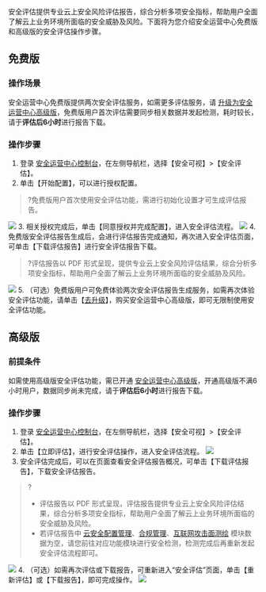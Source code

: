 安全评估提供专业云上安全风险评估报告，综合分析多项安全指标，帮助用户全面了解云上业务环境所面临的安全威胁及风险。下面将为您介绍安全运营中心免费版和高级版的安全评估操作步骤。

## 免费版
### 操作场景
安全运营中心免费版提供两次安全评估服务，如需更多评估服务，请 [升级为安全运营中心高级版](https://buy.cloud.tencent.com/soc)，免费版用户首次评估需要同步相关数据并发起检测，耗时较长，请于**评估后6小时**进行报告下载。
### 操作步骤
1. 登录 [安全运营中心控制台](https://console.cloud.tencent.com/ssav2/safereport)，在左侧导航栏，选择【安全可视】>【安全评估】。
2. 单击【开始配置】，可以进行授权配置。
>?免费版用户首次使用安全评估功能，需进行初始化设置才可生成评估报告。
>
![](https://main.qcloudimg.com/raw/df6fbbb01a927b8b7fb5790b6ec92a24.png)
3. 相关授权完成后，单击【同意授权并完成配置】，进入安全评估流程。
![](https://main.qcloudimg.com/raw/e83c838f7602e80f72ea08e4999d8819.png)
4. 免费版安全评估报告生成后，会进行评估报告完成通知，再次进入安全评估页面，可单击【下载评估报告】进行安全评估报告下载。
>?评估报告以 PDF 形式呈现，提供专业云上安全风险评估结果，综合分析多项安全指标，帮助用户全面了解云上业务环境所⾯临的安全威胁及⻛险。
>
![](https://main.qcloudimg.com/raw/4d2a869f60d0a58fa0f0d48550bbbc7d.png)
5. （可选）免费版用户可免费体验两次安全评估报告生成服务，如需再次体验安全评估功能，请单击【[去升级](https://buy.cloud.tencent.com/soc)】，购买安全运营中心高级版，即可无限制使用安全评估功能。

## 高级版
### 前提条件
如需使用高级版安全评估功能，需已开通 [安全运营中心高级版](https://buy.cloud.tencent.com/soc)，开通高级版不满6小时用户，数据同步尚未完成，请于**评估后6小时**进行报告下载。
### 操作步骤
1. 登录 [安全运营中心控制台](https://console.cloud.tencent.com/ssav2/safereport)，在左侧导航栏，选择【安全可视】>【安全评估】。
2. 单击【立即评估】，进行安全评估操作，进入安全评估流程。
![](https://main.qcloudimg.com/raw/b15b3c6b7e1c17cdb036fdd9f447fbd4.png)
3. 安全评估完成后，可以在页面查看安全评估报告概况，可单击【下载评估报告】，下载安全评估报告。
>?
>- 评估报告以 PDF 形式呈现，评估报告提供专业云上安全风险评估结果，综合分析多项安全指标，帮助用户全面了解云上业务环境所⾯临的安全威胁及⻛险。
>- 若评估报告中 [云安全配置管理](https://console.cloud.tencent.com/ssav2/config)、[合规管理](https://console.cloud.tencent.com/ssav2/compliance)、[互联网攻击面测绘](https://console.cloud.tencent.com/ssav2/assetmap) 模块数据为空，请您前往对应功能模块进行安全检测，检测完成后再重新发起安全评估流程即可。
>
![](https://main.qcloudimg.com/raw/ae24bf712ce1ce81b131d59f983bc1c3.png)
4. （可选）如需再次评估或下载报告，可重新进入“安全评估”页面，单击【重新评估】或【下载报告】，即可完成操作。
![](https://main.qcloudimg.com/raw/5d9f3518ed0021677620df277cd772bf.png)
